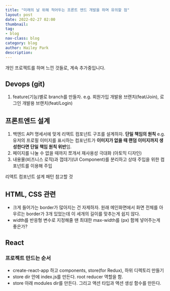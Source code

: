 ```yaml
---
title: "미래의 날 위해 적어두는 프론트 엔드 개발을 하며 유의할 점"
layout: post
date: 2022-02-27 02:00
thumbnail: 
tag:
- blog
nav-class: blog
category: blog
author: Hailey Park
description: 
---
```


개인 프로젝트를 하며 느낀 것들로, 계속 추가중입니다.

## Devops (git)

1. feature(기능)별로 branch를 만들자.
e.g. 회원가입 개발용 브랜치(feat/Join), 로그인 개발용 브랜치(feat/Login)

## 프론트엔드 설계

1. 백엔드 API 명세서에 맞게 리액트 컴포넌트 구조를 설계하자. **단일 책임의 원칙**
    e.g. 유저의 프로필 이미지를 표시하는 컴포넌트가 **이미지가 없을 때 랜덤 이미지까지 생성한다면 단일 책임 원칙 위반**임.
2. 페이지를 나눌 수 없을 때까지 쪼개서 재사용성 극대화 (아토믹 디자인)
3. 내용물(비즈니스 로직)과 껍데기(UI Component)를 분리하고 상태 주입을 위한 컴포넌트를 이용해 주입

리액트 컴포넌트 설계 패턴 참고할 것

## HTML, CSS 관련

- 크게 들어가는 border가 많아지는 건 자제하자. 원래 메인화면에서 화면 전체를 아우르는 border가 3개 있었는데 이 세개의 길이를 맞추는게 쉽지 않다.
- width를 반응형 변수로 지정해줄 땐 최대한 max-width를 (px) 함께 넣어주는게 좋은가?

## React 

### 프로젝트 만드는 순서

- create-react-app 하고 components, store(for Redux), 하위 디렉토리 만들기
- store dir 안에 index.js를 만든다. root reducer 역할을 함. 
- store 아래 modules dir를 만든다. 그리고 액션 타입과 액션 생성 함수를 만든다.